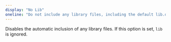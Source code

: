 ```yaml
---
display: "No Lib"
oneline: "Do not include any library files, including the default lib.d.ts."
---
```


Disables the automatic inclusion of any library files.
If this option is set, `lib` is ignored.
